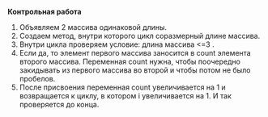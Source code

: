 **Контрольная работа**

1. Объявляем 2 массива одинаковой длины.
2. Создаем метод, внутри которого цикл соразмерный длине массива.
3. Внутри цикла проверяем условие: длина массива <=3 .
4. Если да, то элемент первого массива заносится в count элемента второго массива. Переменная count нужна, чтобы поочередно закидывать из первого массива во второй и чтобы потом не было пробелов.
5. После присвоения переменная count увеличивается  на 1 и возвращается к циклу, в котором i увеличивается на 1. И так проверяется до конца.